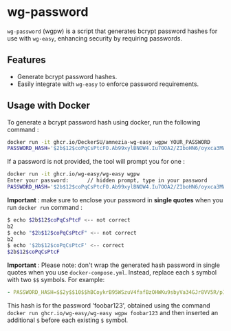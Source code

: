 # wg-password

`wg-password` (wgpw) is a script that generates bcrypt password hashes for use with `wg-easy`, enhancing security by requiring passwords.

## Features

- Generate bcrypt password hashes.
- Easily integrate with `wg-easy` to enforce password requirements.

## Usage with Docker

To generate a bcrypt password hash using docker, run the following command :

```sh
docker run -it ghcr.io/DeckerSU/amnezia-wg-easy wgpw YOUR_PASSWORD
PASSWORD_HASH='$2b$12$coPqCsPtcFO.Ab99xylBNOW4.Iu7OOA2/ZIboHN6/oyxca3MWo7fW' // literally YOUR_PASSWORD
```
If a password is not provided, the tool will prompt you for one :
```sh
docker run -it ghcr.io/wg-easy/wg-easy wgpw
Enter your password:      // hidden prompt, type in your password
PASSWORD_HASH='$2b$12$coPqCsPtcFO.Ab99xylBNOW4.Iu7OOA2/ZIboHN6/oyxca3MWo7fW'
```

**Important** : make sure to enclose your password in **single quotes** when you run `docker run` command :

```bash
$ echo $2b$12$coPqCsPtcF <-- not correct
b2
$ echo "$2b$12$coPqCsPtcF" <-- not correct
b2
$ echo '$2b$12$coPqCsPtcF' <-- correct
$2b$12$coPqCsPtcF
```

**Important** : Please note: don't wrap the generated hash password in single quotes when you use `docker-compose.yml`. Instead, replace each `$` symbol with two `$$` symbols. For example:

``` yaml
- PASSWORD_HASH=$$2y$$10$$hBCoykrB95WSzuV4fafBzOHWKu9sbyVa34GJr8VV5R/pIelfEMYyG
```

This hash is for the password 'foobar123', obtained using the command `docker run ghcr.io/wg-easy/wg-easy wgpw foobar123` and then inserted an additional `$` before each existing `$` symbol.
